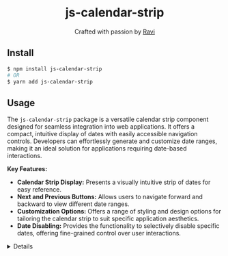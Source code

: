 <h1 align="center"> js-calendar-strip </h1>
<div align="center">
  Crafted with passion by  <a href="https://github.com/ravisoni01">Ravi </a> 
</div>


## Install

```sh
$ npm install js-calendar-strip
# OR
$ yarn add js-calendar-strip
```

## Usage


The `js-calendar-strip` package is a versatile calendar strip component designed for seamless integration into web applications. It offers a compact, intuitive display of dates with easily accessible navigation controls. Developers can effortlessly generate and customize date ranges, making it an ideal solution for applications requiring date-based interactions.

**Key Features:**

-   **Calendar Strip Display:** Presents a visually intuitive strip of dates for easy reference.
-   **Next and Previous Buttons:** Allows users to navigate forward and backward to view different date ranges.
-   **Customization Options:** Offers a range of styling and design options for tailoring the calendar strip to suit specific application aesthetics.
-   **Date Disabling:** Provides the functionality to selectively disable specific dates, offering fine-grained control over user interactions.

<div align="center">
  <img src="https://user-images.githubusercontent.com/71606441/273928522-18a9e259-1496-413d-9f16-249f91d0bab3.gif" alt="">
</div>

<details>

```jsx
import JsCalendarStrip from 'js-calendar-strip';

const Example = () => {
	const [selectedDate, setSelectedDate] = useState(new  Date());

	const  handleSelectDate  = date =>  {
		setSelectedDate(date);
	};
	
	return (
	  <div>
	    <JsCalendarStrip
	      selectedDate={selectedDate}
	      onDateChange={handleSelectDate}
	    />
	  </div>
)}

```

## Props

| Prop                 | Description                    | Type     | Default    |
| -------------------- | ------------------------------------------------------------------------------------------------------------------------------------------------------------------ | -------- | ---------- |
| **`selectedDate`**  | Holds the currently chosen date .                                        | |  Today's Date  | 
| **`onDateChange`**     | Callback function triggered when a user selects a new date .                                                                                                                                 | Function | |
| **`startDate`** | Sets the initial date from where the calendar needs to begin .                                                                | Date | |
| **`endDate`**   | Final date visible in the calendar .  | Date |
| **`disableDates`**   | Allows the inclusion of a list of dates that are not selectable within the calendar .                                      | Array |
| **`style`** | Style for the main container of the calendar .                                                                 | |
| **`headerStyle`**  | Style for the header text of the calendar .                                           | |
| **`dateNumberStyle`**| Style for the date number of the calendar strip .                  | |
| **`dayNameStyle`**| Style for the day name of the calendar strip .                               | |
| **`selectedDayNameStyle`**| Style for the selected day name of the calendar strip .                                | |
| **`selectedDateNumberStyle`**     | Style for the selected date number of the calendar strip .                                                               | |
| **`selectedDateStyle`**     | Style for the selected date of the calendar strip .          | |  |
| **`hoverStyle`**  | Hover Style for the calendar strip .                                                               | | |
| **`disableStyle`**        | Style for the disable date of the calendar strip .                                                       | |


## License

Licensed under the MIT License.
```